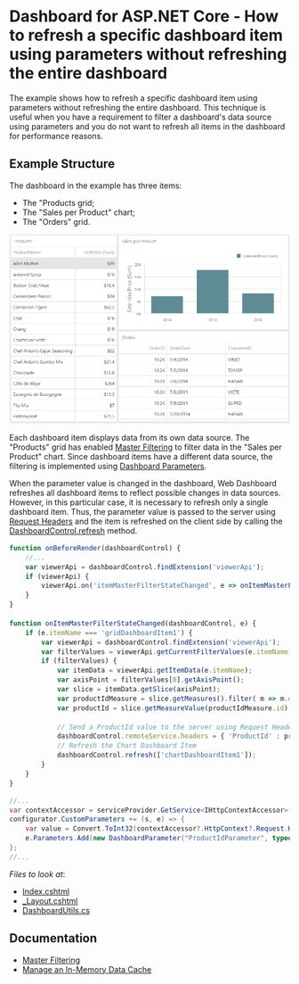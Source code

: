 # Dashboard for ASP.NET Core - How to refresh a specific dashboard item using parameters without refreshing the entire dashboard

The example shows how to refresh a specific dashboard item using parameters without refreshing the entire dashboard. This technique is useful when you have a requirement to filter a dashboard's data source using parameters and you do not want to refresh all items in the dashboard for performance reasons.

## Example Structure

The dashboard in the example has three items: 
- The "Products grid;
- The "Sales per Product" chart;
- The "Orders" grid.

![](Images/Dashboard.png)

Each dashboard item displays data from its own data source. The "Products" grid has enabled [Master Filtering](https://docs.devexpress.com/Dashboard/117060/web-dashboard/create-dashboards-on-the-web/interactivity/master-filtering) to filter data in the "Sales per Product" chart. Since dashboard items have a different data source, the filtering is implemented using [Dashboard Parameters](https://docs.devexpress.com/Dashboard/117062/web-dashboard/create-dashboards-on-the-web/data-analysis/dashboard-parameters).

When the parameter value is changed in the dashboard, Web Dashboard refreshes all dashboard items to reflect possible changes in data sources. However, in this particular case, it is necessary to refresh only a single dashboard item. Thus, the parameter value is passed to the server using [Request Headers](https://docs.devexpress.com/Dashboard/js-DevExpress.Dashboard.AjaxRemoteService#js_devexpress_dashboard_ajaxremoteservice_headers) and the item is refreshed on the client side by calling the [DashboardControl.refresh](https://docs.devexpress.com/Dashboard/js-DevExpress.Dashboard.DashboardControl?p=netframework#js_devexpress_dashboard_dashboardcontrol_refresh) method.

```js
function onBeforeRender(dashboardControl) {
	//...
	var viewerApi = dashboardControl.findExtension('viewerApi');
	if (viewerApi) {
		viewerApi.on('itemMasterFilterStateChanged', e => onItemMasterFilterStateChanged(dashboardControl, e));
	}
}

function onItemMasterFilterStateChanged(dashboardControl, e) {
	if (e.itemName === 'gridDashboardItem1') {
		var viewerApi = dashboardControl.findExtension('viewerApi');
		var filterValues = viewerApi.getCurrentFilterValues(e.itemName);
		if (filterValues) {
			var itemData = viewerApi.getItemData(e.itemName);
			var axisPoint = filterValues[0].getAxisPoint();
			var slice = itemData.getSlice(axisPoint);
			var productIdMeasure = slice.getMeasures().filter( m => m.dataMember === 'ProductID')[0];
			var productId = slice.getMeasureValue(productIdMeasure.id).getValue();

			// Send a ProductId value to the server using Request Headers
			dashboardControl.remoteService.headers = { 'ProductId' : productId};
			// Refresh the Chart Dashboard Item
			dashboardControl.refresh(['chartDashboardItem1']);
		}
	}
}
```

```cs
//...
var contextAccessor = serviceProvider.GetService<IHttpContextAccessor>();
configurator.CustomParameters += (s, e) => {
	var value = Convert.ToInt32(contextAccessor?.HttpContext?.Request.Headers["ProductId"].FirstOrDefault());
	e.Parameters.Add(new DashboardParameter("ProductIdParameter", typeof(int), value));
};
//...
```

<!-- default file list -->
*Files to look at*:

* [Index.cshtml](./CS/AspNetCoreDashboard/Pages/Index.cshtml)
* [_Layout.cshtml](./CS/AspNetCoreDashboard/Pages/_Layout.cshtml)
* [DashboardUtils.cs](./CS/AspNetCoreDashboard/Code/DashboardUtils.cs)
<!-- default file list end -->

## Documentation

* [Master Filtering](https://docs.devexpress.com/Dashboard/117060/web-dashboard/create-dashboards-on-the-web/interactivity/master-filtering)
* [Manage an In-Memory Data Cache](https://docs.devexpress.com/Dashboard/400983/web-dashboard/dashboard-backend/manage-an-in-memory-data-cache)
